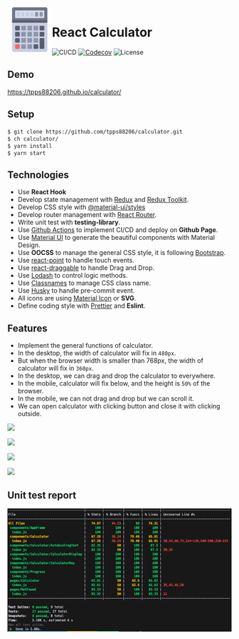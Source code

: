 <img align="left" width="100" height="100" src="./docs/logo.png">

# React Calculator

![CI/CD](https://github.com/tpps88206/calculator/workflows/CI/CD/badge.svg)
[![Codecov](https://img.shields.io/codecov/c/github/tpps88206/calculator)](https://codecov.io/gh/tpps88206/calculator)
![License](https://img.shields.io/github/license/tpps88206/calculator)

## Demo

https://tpps88206.github.io/calculator/

## Setup

```
$ git clone https://github.com/tpps88206/calculator.git
$ ch calculator/
$ yarn install
$ yarn start
```

## Technologies

* Use **React Hook**
* Develop state management with [Redux](https://redux.js.org/) and [Redux Toolkit](https://redux-toolkit.js.org/).
* Develop CSS style with [@material-ui/styles](https://material-ui.com/styles/basics/)
* Develop router management with [React Router](https://github.com/ReactTraining/react-router).
* Write unit test with **testing-library**.
* Use [Github Actions](https://github.com/features/actions) to implement CI/CD and deploy on **Github Page**.
* Use [Material UI](https://material-ui.com/zh/) to generate the beautiful components with Material Design.
* Use **OOCSS** to manage the general CSS style, it is following [Bootstrap](https://getbootstrap.com/).
* Use [react-point](https://github.com/ReactTraining/react-point) to handle touch events.
* Use [react-draggable](https://github.com/STRML/react-draggable) to handle Drag and Drop.
* Use [Lodash](https://lodash.com/) to control logic methods.
* Use [Classnames](https://github.com/JedWatson/classnames) to manage CSS class name.
* Use [Husky](https://typicode.github.io/husky/#/) to handle pre-commit event.
* All icons are using [Material Icon](https://material-ui.com/components/material-icons/) or **SVG**.
* Define coding style with [Prettier](https://prettier.io/) and **Eslint**.

## Features

* Implement the general functions of calculator.
* In the desktop, the width of calculator will fix in `480px`. 
* But when the browser width is smaller than 768px, the width of calculator will fix in `360px`.
* In the desktop, we can drag and drop the calculator to everywhere.
* In the mobile, calculator will fix below, and the height is `50%` of the browser.
* In the mobile, we can not drag and drop but we can scroll it.
* We can open calculator with clicking button and close it with clicking outside.

![](docs/demo1.gif)

![](docs/demo2.gif)

![](docs/demo3.gif)

![](docs/demo4.gif)

## Unit test report

![](docs/report.png)
